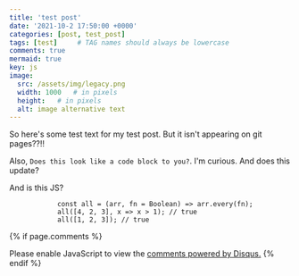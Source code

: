 ```yaml
---
title: 'test post'
date: '2021-10-2 17:50:00 +0000'
categories: [post, test_post]
tags: [test]     # TAG names should always be lowercase
comments: true
mermaid: true
key: js
image:
  src: /assets/img/legacy.png
  width: 1000   # in pixels
  height:   # in pixels
  alt: image alternative text
---
```


So here's some test text for my test post. But it isn't appearing on git pages??!!

Also, ```Does this look like a code block to you?```. I'm curious. And does this update?

And is this JS?

                const all = (arr, fn = Boolean) => arr.every(fn);
                all([4, 2, 3], x => x > 1); // true
                all([1, 2, 3]); // true  












{% if page.comments %}
<div id="disqus_thread"></div>
<script>
    /**
    *  RECOMMENDED CONFIGURATION VARIABLES: EDIT AND UNCOMMENT THE SECTION BELOW TO INSERT DYNAMIC VALUES FROM YOUR PLATFORM OR CMS.
    *  LEARN WHY DEFINING THESE VARIABLES IS IMPORTANT: https://disqus.com/admin/universalcode/#configuration-variables    */
    /*
    var disqus_config = function () {
    this.page.url = PAGE_URL;  // Replace PAGE_URL with your page's canonical URL variable
    this.page.identifier = PAGE_IDENTIFIER; // Replace PAGE_IDENTIFIER with your page's unique identifier variable
    };
    */
    (function() { // DON'T EDIT BELOW THIS LINE
    var d = document, s = d.createElement('script');
    s.src = 'https://https-5uttercan3-github-io.disqus.com/embed.js';
    s.setAttribute('data-timestamp', +new Date());
    (d.head || d.body).appendChild(s);
    })();
</script>
<noscript>Please enable JavaScript to view the <a href="https://disqus.com/?ref_noscript">comments powered by Disqus.</a></noscript>
{% endif %}